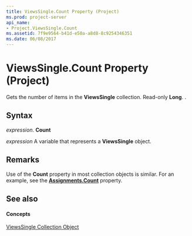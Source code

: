 ```yaml
---
title: ViewsSingle.Count Property (Project)
ms.prod: project-server
api_name:
- Project.ViewsSingle.Count
ms.assetid: 7f9e9564-b41d-e50a-a8d8-8c9254346351
ms.date: 06/08/2017
---
```



# ViewsSingle.Count Property (Project)

Gets the number of items in the  **ViewsSingle** collection. Read-only **Long**. .


## Syntax

 _expression_. **Count**

 _expression_ A variable that represents a **ViewsSingle** object.


## Remarks

Use of the  **Count** property in most collection objects is similar. For an example, see the **[Assignments.Count](assignments-count-property-project.md)** property.


## See also


#### Concepts


[ViewsSingle Collection Object](viewssingle-object-project.md)
